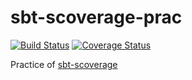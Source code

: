 # sbt-scoverage-prac
[![Build Status](https://travis-ci.com/nwtgck/sbt-scoverage-prac.svg?branch=master)](https://travis-ci.com/nwtgck/sbt-scoverage-prac) [![Coverage Status](https://coveralls.io/repos/github/nwtgck/sbt-scoverage-prac/badge.svg?branch=coveralls)](https://coveralls.io/github/nwtgck/sbt-scoverage-prac?branch=coveralls)

Practice of [sbt-scoverage](https://github.com/scoverage/sbt-scoverage)
